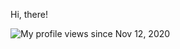 Hi, there!

![My profile views since Nov 12, 2020](https://komarev.com/ghpvc/?username=akshaygpt&color=blue&style=flat)
